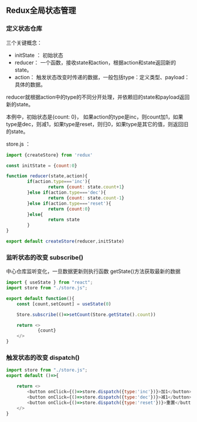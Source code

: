 ## Redux全局状态管理

###  定义状态仓库

三个关键概念：
-  initState ： 初始状态
-  reducer： 一个函数，接收state和action，根据action和state返回新的state。
-  action： 触发状态改变时传递的数据，一般包括type：定义类型、payload： 具体的数据。 

reducer就根据action中的type的不同分开处理，并依赖旧的state和payload返回新的state。

本例中，初始状态是{count: 0}， 如果action的type是inc，则count加1，如果type是dec，则减1，如果type是reset，则归0，如果type是其它的值，则返回旧的state。

store.js ：


```js
import {createStore} from 'redux'

const initState = {count:0}

function reducer(state,action){
        if(action.type==='inc'){
                return {count: state.count+1}
        }else if(action.type==='dec'){
                return {count: state.count-1}
        }else if(action.type==='reset'){
                return {count:0}
        }else{
                return state
        }
} 

export default createStore(reducer,initState)
```


###  监听状态的改变 subscribe()

中心仓库监听变化，一旦数据更新则执行函数
getState()方法获取最新的数据

```js
import { useState } from "react";
import store from "./store.js";

export default function(){
    const [count,setCount] = useState(0)

    Store.subscribe(()=>setCount(Store.getState().count))

    return <>
            {count}
    </>
}
```


###  触发状态的改变  dispatch()

```js
import store from "./store.js";
export default ()=>{

    return <>
        <button onClick={()=>store.dispatch({type:'inc'})}>加1</button>
        <button onClick={()=>store.dispatch({type:'dec'})}>减1</button>
        <button onClick={()=>store.dispatch({type:'reset'})}>重置</button>    
    </>
}
```
